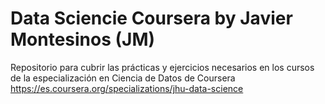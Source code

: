 # Data Sciencie Coursera by Javier Montesinos (JM)

Repositorio para cubrir las prácticas y ejercicios necesarios en los cursos de la especialización en Ciencia de Datos de Coursera https://es.coursera.org/specializations/jhu-data-science
